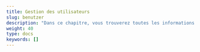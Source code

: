 ```yaml
---
title: Gestion des utilisateurs 
slug: benutzer
description: "Dans ce chapitre, vous trouverez toutes les informations utiles concernant la gestion des utilisateurs. Cette tâche concerne uniquement les responsables cantonaux."
weight: 40
type: docs
keywords: []
---
```


